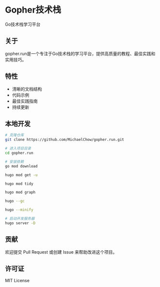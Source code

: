 # Gopher技术栈
Go技术栈学习平台

## 关于

gopher.run是一个专注于Go技术栈的学习平台，提供高质量的教程、最佳实践和实用技巧。

## 特性

- 清晰的文档结构
- 代码示例
- 最佳实践指南
- 持续更新

## 本地开发

```bash
# 克隆仓库
git clone https://github.com/MichaelChow/gopher.run.git

# 进入项目目录
cd gopher.run

# 安装依赖
go mod download

hugo mod get -u

hugo mod tidy

hugo mod graph

hugo --gc

hugo --minify

# 启动开发服务器
hugo server -D
```

## 贡献

欢迎提交 Pull Request 或创建 Issue 来帮助改进这个项目。

## 许可证

MIT License
